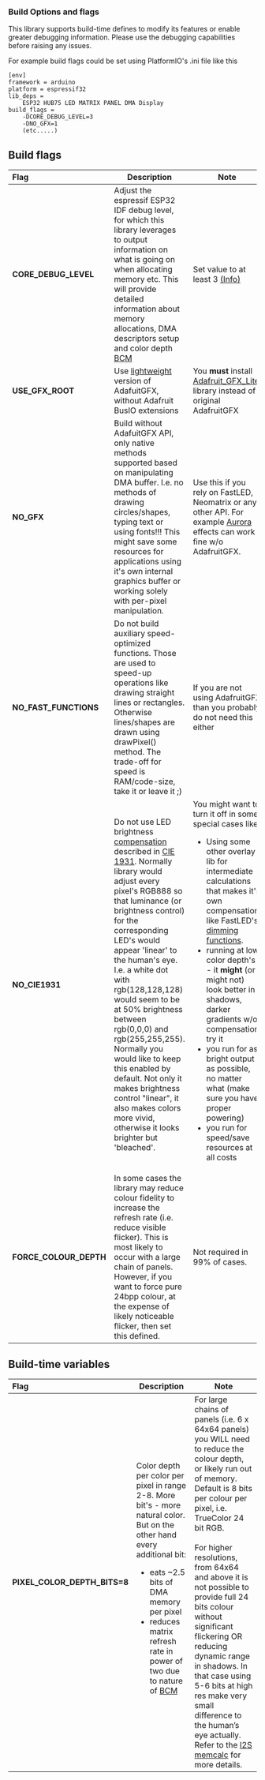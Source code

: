 ### Build Options and flags

This library supports build-time defines to modify its features or enable greater debugging information. Please use the debugging capabilities before raising any issues. 

For example build flags could be set using PlatformIO's  .ini file like this

```
[env]
framework = arduino
platform = espressif32
lib_deps =
    ESP32 HUB75 LED MATRIX PANEL DMA Display
build_flags =
    -DCORE_DEBUG_LEVEL=3
    -DNO_GFX=1
    (etc.....)
```

## Build flags

| Flag  | Description  | Note |
| :------------ |---------------|-----|
| **CORE_DEBUG_LEVEL** |Adjust the espressif ESP32 IDF debug level, for which this library leverages to output information on what is going on when allocating memory etc. This will provide detailed information about memory allocations, DMA descriptors setup and color depth [BCM](http://www.batsocks.co.uk/readme/art_bcm_5.htm) |Set value to at least 3 [(Info)](https://iotespresso.com/core-debug-level-in-esp32/)
| **USE_GFX_ROOT** | Use [lightweight](https://github.com/mrfaptastic/Adafruit_GFX_Lite) version of AdafuitGFX, without Adafruit BusIO extensions | You **must** install [Adafruit_GFX_Lite](https://github.com/mrfaptastic/Adafruit_GFX_Lite) library instead of original AdafruitGFX|
| **NO_GFX** | Build without AdafuitGFX API, only native methods supported based on manipulating DMA buffer. I.e. no methods of drawing circles/shapes, typing text or using fonts!!!    This might save some resources for applications using it's own internal graphics buffer or working solely with per-pixel manipulation.  |   Use this if you rely on FastLED, Neomatrix or any other API. For example [Aurora](/examples/AuroraDemo/) effects can work fine w/o AdafruitGFX. |
| **NO_FAST_FUNCTIONS** | Do not build auxiliary speed-optimized functions. Those are used to speed-up operations like drawing straight lines or rectangles. Otherwise lines/shapes are drawn using drawPixel() method. The trade-off for speed is RAM/code-size, take it or leave it ;)        | If you are not using AdafruitGFX than you probably do not need this either|
|**NO_CIE1931**|Do not use LED brightness [compensation](https://ledshield.wordpress.com/2012/11/13/led-brightness-to-your-eye-gamma-correction-no/) described in [CIE 1931](https://en.wikipedia.org/wiki/CIE_1931_color_space). Normally library would adjust every pixel's RGB888 so that luminance (or brightness control) for the corresponding LED's would appear 'linear' to the human's eye. I.e. a white dot with rgb(128,128,128) would seem to be at 50% brightness between rgb(0,0,0) and rgb(255,255,255). Normally you would like to keep this enabled by default. Not only it makes brightness control "linear", it also makes colors more vivid, otherwise it looks brighter but 'bleached'.|You might want to turn it off in some special cases like: <ul><li>Using some other overlay lib for intermediate calculations that makes it's own compensation, like FastLED's [dimming functions](http://fastled.io/docs/3.1/group___dimming.html).<li>running at low color depth's - it **might** (or might not) look better in shadows, darker gradients w/o compensation, try it<li>you run for as bright output as possible, no matter what (make sure you have proper powering)<li>you run for speed/save resources at all costs</ul> |
| **FORCE_COLOUR_DEPTH** |In some cases the library may reduce colour fidelity to increase the refresh rate (i.e. reduce visible flicker). This is most likely to occur with a large chain of panels. However, if you want to force pure 24bpp colour, at the expense of likely noticeable flicker, then set this defined. |Not required in 99% of cases.

## Build-time variables

| Flag  | Description  | Note |
| :------------ |---------------|-----|
| **PIXEL_COLOR_DEPTH_BITS=8** | Color depth per color per pixel in range 2-8. More bit's - more natural color. But on the other hand every additional bit:<ul><li>eats ~2.5 bits of DMA memory per pixel<li>reduces matrix refresh rate in power of two due to nature of [BCM](http://www.batsocks.co.uk/readme/art_bcm_5.htm)</ul>  | For large chains of panels (i.e. 6 x 64x64 panels) you WILL need to reduce the colour depth, or likely run out of memory. Default is 8 bits per colour per pixel, i.e. TrueColor 24 bit RGB. <br><br>For higher resolutions, from 64x64 and above it is not possible to provide full 24 bits colour without significant flickering OR reducing dynamic range in shadows. In that case using 5-6 bits at high res make very small difference to the human’s eye actually. Refer to the [I2S memcalc](i2s_memcalc.md) for more details.
